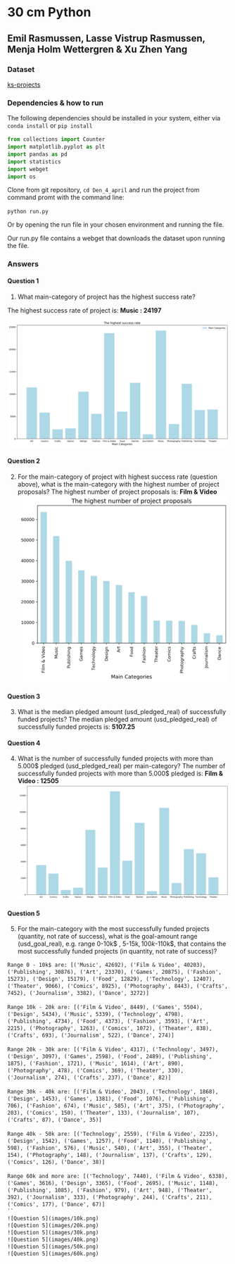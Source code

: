 # 30 cm Python

## Emil Rasmussen, Lasse Vistrup Rasmussen, Menja Holm Wettergren & Xu Zhen Yang

### Dataset

[ks-projects](https://github.com/mathiasjepsen/PythonDatasetAssignment/raw/master/ks-projects-201801.csv)

### Dependencies & how to run

The following dependencies should be installed in your system, either via `conda install` or `pip install`

```python
from collections import Counter
import matplotlib.pyplot as plt
import pandas as pd
import statistics
import webget
import os
```

Clone from git repository, `cd Den_4_april` and run the project from command promt with the command line:

`python run.py`

Or by opening the run file in your chosen environment and running the file.

Our run.py file contains a webget that downloads the dataset upon running the file. 

### Answers

#### Question 1

1. What main-category of project has the highest success rate?

The highest success rate of project is: **Music : 24197**

![Question 1](images/highest_succes_rate.png)

#### Question 2

2. For the main-category of project with highest success rate (question above), what is the main-category with the highest number of project proposals?
The highest number of project proposals is: **Film & Video**
![Question 2](images/highest_number_of_project_proposals.png)

#### Question 3

3. What is the median pledged amount (usd_pledged_real) of successfully funded projects?
The median pledged amount (usd_pledged_real) of successfully funded projects is: **5107.25**

#### Question 4

4. What is the number of successfully funded projects with more than 5.000$ pledged (usd_pledged_real) per main-category?
The number of successfully funded projects with more than 5.000$ pledged is: **Film & Video : 12505**
![Question 4](images/number_of_success_project_more_than_5000.png)

#### Question 5

5. For the main-category with the most successfully funded projects (quantity, not rate of success), what is the goal-amount range (usd_goal_real), e.g. range 0-10k$ , 5-15k$, 100k$-110k$, that contains the most successfully funded projects (in quantity, not rate of success)?
```
Range 0 - 10k$ are: [('Music', 42692), ('Film & Video', 40203), ('Publishing', 30876), ('Art', 23370), ('Games', 20875), ('Fashion', 15273), ('Design', 15179), ('Food', 12829), ('Technology', 12407), ('Theater', 9066), ('Comics', 8925), ('Photography', 8443), ('Crafts', 7452), ('Journalism', 3382), ('Dance', 3272)]

Range 10k - 20k are: [('Film & Video', 8449), ('Games', 5504), ('Design', 5434), ('Music', 5339), ('Technology', 4798), ('Publishing', 4734), ('Food', 4373), ('Fashion', 3593), ('Art', 2215), ('Photography', 1263), ('Comics', 1072), ('Theater', 838), ('Crafts', 693), ('Journalism', 522), ('Dance', 274)]

Range 20k - 30k are: [('Film & Video', 4317), ('Technology', 3497), ('Design', 3097), ('Games', 2598), ('Food', 2489), ('Publishing', 1875), ('Fashion', 1721), ('Music', 1614), ('Art', 890), ('Photography', 478), ('Comics', 369), ('Theater', 330), ('Journalism', 274), ('Crafts', 237), ('Dance', 82)]

Range 30k - 40k are: [('Film & Video', 2043), ('Technology', 1868), ('Design', 1453), ('Games', 1381), ('Food', 1076), ('Publishing', 706), ('Fashion', 674), ('Music', 585), ('Art', 375), ('Photography', 203), ('Comics', 150), ('Theater', 133), ('Journalism', 107), ('Crafts', 87), ('Dance', 35)]

Range 40k - 50k are: [('Technology', 2559), ('Film & Video', 2235), ('Design', 1542), ('Games', 1257), ('Food', 1140), ('Publishing', 598), ('Fashion', 576), ('Music', 540), ('Art', 355), ('Theater', 154), ('Photography', 148), ('Journalism', 137), ('Crafts', 129), ('Comics', 126), ('Dance', 38)]

Range 60k and more are: [('Technology', 7440), ('Film & Video', 6338), ('Games', 3616), ('Design', 3365), ('Food', 2695), ('Music', 1148), ('Publishing', 1085), ('Fashion', 979), ('Art', 948), ('Theater', 392), ('Journalism', 333), ('Photography', 244), ('Crafts', 211), ('Comics', 177), ('Dance', 67)]
``
![Question 5](images/10k.png)
![Question 5](images/20k.png)
![Question 5](images/30k.png)
![Question 5](images/40k.png)
![Question 5](images/50k.png)
![Question 5](images/60k.png)
